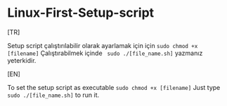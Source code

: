 # Linux-First-Setup-script

[TR]

Setup script çalıştırılabilir olarak ayarlamak için için ```sudo chmod +x [filename]```
Çalıştırabilmek içinde ``` sudo ./[file_name.sh]``` yazmanız yeterkidir.

[EN]

To set the setup script as executable ```sudo chmod +x [filename]```
Just type ``` sudo ./[file_name.sh]``` to run it.
